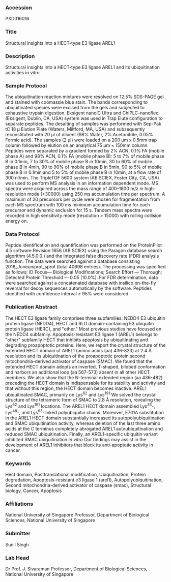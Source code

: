 ### Accession
PXD016016

### Title
Structural insights into a HECT-type E3 ligase AREL1

### Description
Structural insights into a HECT-type E3 ligase AREL1 and its ubiquitination activities in vitro

### Sample Protocol
The ubiquitination reaction mixtures were resolved on 12.5% SDS-PAGE gel and stained with coomassie blue stain. The bands corresponding to ubiquitinated species were excised from the gels and subjected to exhaustive trypsin digestion. Eksigent nanolC Ultra and ChiPLC-nanoflex (Eksigent, Dublin, CA, USA) system was used in Trap Elute configuration to separate peptides. The desalting of samples was performed with Sep-Pak tC 18 μ Elution Plate (Waters, Miltford, MA, USA) and subsequently reconstituted with 20 μl of diluent (98% Water, 2% Acetonitrile, 0.05% Formic acid). The samples (2 μl) were loaded on a 200 μm x 0.5mm trap column followed by elution on an analytical 75 μm × 150mm column. Peptides were separated by a gradient formed by 2% ACN, 0.1% FA (mobile phase A) and 98% ACN, 0.1% FA (mobile phase B): 5 to 7% of mobile phase B in 0.1min, 7 to 30% of mobile phase B in 10min, 30 to 60% of mobile phase B in 4min, 90 to 90% of mobile phase B in 5min, 90 to 5% of mobile phase B in 0.1min and 5 to 5% of mobile phase B in 10min, at a flow rate of 300 nl/min. The TripleTOF 5600 system (AB SCIEX, Foster City, CA, USA) was used to perform MS analysis in an information dependent mode. MS spectra were acquired across the mass range of 400–1800 m/z in high-resolution mode (>30000) using 250 ms accumulation time per spectrum. A maximum of 20 precursors per cycle were chosen for fragmentation from each MS spectrum with 100 ms minimum accumulation time for each precursor and dynamic exclusion for 15 s. Tandem mass spectra were recorded in high sensitivity mode (resolution > 15000) with rolling collision energy on.

### Data Protocol
Peptide identification and quantification was performed on the ProteinPilot 4.5 software Revision 1656 (AB SCIEX) using the Paragon database search algorithm (4.5.0.0.) and the integrated false discovery rate (FDR) analysis function. The data were searched against a database consisting 2018_Juneuniprot_sprot (total 40698 entries). The processing was specified as follows: ID Focus— Biological Modifications; Search Effort — Thorough; Detected Protein Threshold — 0.05 (10.0%). For FDR determination, data were searched against a concatenated database with insilico on-the-fly reversal for decoy sequences automatically by the software. Peptides identified with confidence interval ≥ 95% were considered.

### Publication Abstract
The HECT E3 ligase family comprises three subfamilies: NEDD4 E3 ubiquitin protein ligase (NEDD4), HECT and RLD domain-containing E3 ubiquitin protein ligase (HERC), and "other." Most previous studies have focused on the NEDD4 subfamily. Apoptosis-resistant E3 ligase 1 (AREL1) belongs to "other" subfamily HECT that inhibits apoptosis by ubiquitinating and degrading proapoptotic proteins. Here, we report the crystal structure of the extended HECT domain of AREL1 (amino acids (aa) 436-823) at 2.4 &#xc5; resolution and its ubiquitination of the proapoptotic protein second mitochondria-derived activator of caspase (SMAC). We found that the extended HECT domain adopts an inverted, T-shaped, bilobed conformation and harbors an additional loop (aa 567-573) absent in all other HECT members. We also show that the N-terminal extended region (aa 436-482) preceding the HECT domain is indispensable for its stability and activity and that without this region, the HECT domain becomes inactive. AREL1 ubiquitinated SMAC, primarily on Lys<sup>62</sup> and Lys<sup>191</sup> We solved the crystal structure of the tetrameric form of SMAC to 2.8 &#xc5; resolution, revealing the Lys<sup>62</sup> and Lys<sup>191</sup> locations. The AREL1 HECT domain assembled Lys<sup>33</sup>-, Lys<sup>48</sup>-, and Lys<sup>63</sup>-linked polyubiquitin chains. Moreover, E701A substitution in the AREL1 HECT domain substantially increased its autopolyubiquitination and SMAC ubiquitination activity, whereas deletion of the last three amino acids at the C terminus completely abrogated AREL1 autoubiquitination and reduced SMAC ubiquitination. Finally, an AREL1-specific ubiquitin variant inhibited SMAC ubiquitination <i>in vitro</i> Our findings may assist in the development of AREL1 inhibitors that block its anti-apoptotic activity in cancer.

### Keywords
Hect domain, Posttranslational modification, Ubiquitination, Protein degradation, Apoptosis-resistant e3 ligase 1 (arel1), Autopolyubiquitination, Second mitochondria-derived activator of caspase (smac), Structural biology, Cancer, Apoptosis

### Affiliations
National University of Singapore
Professor, Department of Biological Sciences, National University of Singapore

### Submitter
Sunil Singh

### Lab Head
Dr Prof. J. Sivaraman
Professor, Department of Biological Sciences, National University of Singapore


